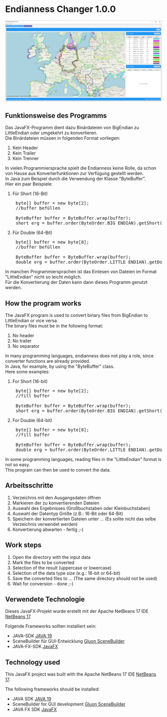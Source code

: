 # Endianness Changer 1.0.0

![image](https://github.com/NeuralCortex/Border_Generator/blob/main/images/border.png)

## Funktionsweise des Programms

Das JavaFX-Programm dient dazu Binärdateien von BigEndian zu LittleEndian oder umgekehrt zu konvertieren.</br>
Die Binärdateien müssen in folgenden Format vorliegen:

1. Kein Header
2. Kein Trailer
3. Kein Trenner

In vielen Programmiersprache spielt die Endianness keine Rolle, da schon von Hause aus Konverterfunktionen zur Verfügung gestellt werden.</br>
In Java zum Beispiel durch die Verwendung der Klasse "ByteBuffer".</br>
Hier ein paar Beispiele:

1. Für Short (16-Bit)
<pre>
    byte[] buffer = new byte[2];
    //buffer befüllen

    ByteBuffer buffer = ByteBuffer.wrap(buffer);
    short erg = buffer.order(ByteOrder.BIG_ENDIAN).getShort();
</pre>

2. Für Double (64-Bit)
<pre>
    byte[] buffer = new byte[8];
    //buffer befüllen

    ByteBuffer buffer = ByteBuffer.wrap(buffer);
    double erg = buffer.order(ByteOrder.LITTLE_ENDIAN).getDouble();
</pre>

In manchen Programmiersprachen ist das Einlesen von Dateien im Format "LittleEndian" nicht so leicht möglich.</br>
Für die Konvertierung der Daten kann dann dieses Programm genutzt werden.

## How the program works

The JavaFX program is used to convert binary files from BigEndian to LittleEndian or vice versa.</br>
The binary files must be in the following format:

1. No header
2. No trailer
3. No separator

In many programming languages, endianness does not play a role, since converter functions are already provided.</br>
In Java, for example, by using the "ByteBuffer" class.</br>
Here some examples:

1. For Short (16-bit)
<pre>
    byte[] buffer = new byte[2];
    //fill buffer

    ByteBuffer buffer = ByteBuffer.wrap(buffer);
    short erg = buffer.order(ByteOrder.BIG_ENDIAN).getShort();
</pre>

2. For Double (64-bit)
<pre>
    byte[] buffer = new byte[8];
    //fill buffer

    ByteBuffer buffer = ByteBuffer.wrap(buffer);
    double erg = buffer.order(ByteOrder.LITTLE_ENDIAN).getDouble();
</pre>

In some programming languages, reading files in the "LittleEndian" format is not so easy.</br>
This program can then be used to convert the data.

## Arbeitsschritte

1. Verzeichnis mit den Ausgangsdaten öffnen
2. Markieren der zu konvertierenden Dateien
3. Auswahl des Ergebnisses (Großbuchstaben oder Kleinbuchstaben)
4. Auswahl der Datentyp Größe (z.B.: 16-Bit oder 64-Bit)
5. Speichern der konvertierten Dateien unter ... (Es sollte nicht das selbe Verzeichnis verwendet werden)
6. Konvertierung abwarten - fertig ;-)

## Work steps

1. Open the directory with the input data
2. Mark the files to be converted
3. Selection of the result (uppercase or lowercase)
4. Selection of the data type size (e.g.: 16-bit or 64-bit)
5. Save the converted files to ... (The same directory should not be used)
6. Wait for conversion - done ;-)

## Verwendete Technologie

Dieses JavaFX-Projekt wurde erstellt mit der Apache NetBeans 17 IDE [NetBeans 17](https://netbeans.apache.org/).

Folgende Frameworks sollten installiert sein:

- JAVA-SDK [JAVA 19](https://www.oracle.com/java/technologies/javase/jdk19-archive-downloads.html)
- SceneBuilder für GUI-Entwicklung [Gluon SceneBuilder](https://gluonhq.com/products/scene-builder/)
- JAVA-FX-SDK [JavaFX](https://gluonhq.com/products/javafx/)

## Technology used

This JavaFX project was built with the Apache NetBeans 17 IDE [NetBeans 17](https://netbeans.apache.org/).

The following frameworks should be installed:

- JAVA SDK [JAVA 19](https://www.oracle.com/java/technologies/javase/jdk19-archive-downloads.html)
- SceneBuilder for GUI development [Gluon SceneBuilder](https://gluonhq.com/products/scene-builder/)
- JAVA FX SDK [JavaFX](https://gluonhq.com/products/javafx/)

